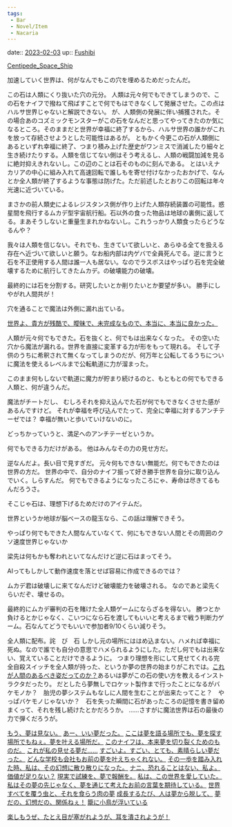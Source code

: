 ```yaml
---
tags:
 - Bar
 - Novel/Item
 - Nacaria
---
```


date:: [2023-02-03](Daily_Note/2023-02-03.md)
up:: [Fushibi](Fushibi.md)

[Centipede_Space_Ship](Centipede_Space_Ship.md)

加速していく世界は、何がなんでもこの穴を埋めるためだったんだ。

この石は人類にくり抜いた穴の元分。
人類は元々何でもできてしまうので、この石をナイフで撥ねて飛ばすことで何でもはできなくして発展させた。この点はハルサ世界じゃないと解説できない。
が、人類側の発展に伴い捕獲された。その場合あのコズミックモンスターがこの石をなんだと思ってやってきたのか気になるところ。そのままだと世界が幸福に終了するから、ハルサ世界の誰かがこれを放って存続させようとした可能性はあるが。
ともかく今更この石が人類側にあるといずれ幸福に終了、つまり積み上げた歴史がワンミスで消滅したり細々と生き続けたりする。人類を信じてない側はそう考えるし、人類の戦闘加減を見るに絶対抑えきれないし。この辺のことは石そのものに刻んである。
とはいえナカリアの中心に組み入れて高速回転で誰しもを寄せ付けなかったおかげで、なんとか全人類が終了するような事態は防げた。ただ前述したとおりこの回転は年々光速に近づいている。



まさかの前人類史によるレジスタンス側が作り上げた人類存続装置の可能性。惑星間を飛行するムカデ型宇宙航行船。石以外の食った物品は地球の裏側に返してる。まあそうしないと重量生まれかねないし。これうっかり人類食ったらどうなるんや？

我々は人類を信じない。それでも、生きていて欲しいと、あらゆる全てを扱える存在へ近づいて欲しいと願う。なお船内部は内ゲバで全員死んでる。逆に言うと石を不正使用する人間は誰一人も居ない。なのでラスボスはやっぱり石を完全破壊するために航行してきたムカデ。の破壊能力の破壊。

最終的には石を分割する。研究したいとか削りたいとか要望が多い。
勝手にしやがれ人間共が！

穴を通ることで魔法は外側に漏れ出ている。

[世界よ、貴方が残酷で、曖昧で、未完成なもので、本当に、本当に良かった。](../../../Info/世界よ、貴方が残酷で、曖昧で、未完成なもので、本当に、本当に良かった。.md)

人類が元々何でもできた。石を抜くと、何でもは出来なくなった。
その空いた穴から魔法が漏れる。世界を直接に変革する力が形をもって現れる。
そして子供のうちに希釈されて無くなってしまうのだが、何万年と公転してるうちについに魔法を使えるレベルまで公転軌道に力が溜まった。

このまま何もしないで軌道に魔力が貯まり続けるのと、もともとの何でもできる人類と、何が違うんだ。

魔法がチートだし、
むしろそれを抑え込んでた石が何でもできなくさせた感があるんですけど。
それが幸福を呼び込んでたって、完全に幸福に対するアンチテーゼでは？
幸福が無いと歩いていけないのに。

どっちかっていうと、満足へのアンチテーゼというか。


何でもできる力だけがある。
他はみんなその力の見せ方だ。


逆なんだよ。長い目で見すぎだ。
元々何もできない無能だ。何でもできたのは世界の方だ。
世界の中で、自分のナイフ振って好き勝手世界を自分に取り込んでいく。しらすんだ。
何でもできるようになったころにゃ、寿命は尽きてるもんだろうさ。

そこじゃ石は、理想下げるためだけのアイテムだ。


世界というか地球が脳ベースの龍玉なら、この話は理解できそう。


やっぱり何でもできた人間なんていなくて、何にもできない人間とその周囲のクソ速度世界じゃないか

梁先は何もかも奪われといてなんだけど逆に石はまってそう。

AIってもしかして動作速度を落とせば容易に作成できるのでは？

ムカデ君は破壊しに来てなんだけど破壊能力を破壊される。
なのであと梁先くらいだぞ、壊せるの。

最終的にムカデ審判の石を賭けた全人類ゲームにならざるを得ない。
勝つとか負けるとかじゃなく、こいつになら石を渡してもいいと考えるまで戦う判断力ゲーム。石なんてどうでもいいで参加者9/10くらい減りそう。


全人類に配布。詫　び　石
しかし元の場所にははめ込まない。ハメれば幸福に死ぬ。なので誰でも自分の意思でハメられるようにした。ただし何でもは出来ない、覚えていることだけできるように。
つまり理想を形にして見せてくれる完全自殺スイッチを全人類が持った、というか夢の世界の始まりがこれでは。[これが人間のあるべき姿だってのか？](../../../Info/これが人間のあるべき姿だってのか？.md)あるいは夢がこの石の使い方を教えるインストラクタだったり。
だとしたら夢無しでロケット製作まで行ったことになるがバケモノか？　胎児の夢システムもなしに人間を生むことが出来たってこと？　やっぱバケモノじゃないか？　石を失った瞬間に石があったころの記憶を書き留めまくって、それを残し続けたとかだろうか。
……さすがに魔法世界は石の最後の力で弾くだろうが。

[もう、夢は見ない。](../../../Info/もう、夢は見ない。.md)
[あー、いい夢だった。](../../../Info/あー、いい夢だった。.md)
[ここは夢を語る場所でも、夢を探す場所でもねぇ。夢を叶える場所だ。](../../../Info/ここは夢を語る場所でも、夢を探す場所でもねぇ。夢を叶える場所だ。.md)
[このナイフは、本来夢を切り裂くためのものだ。](../../../Info/このナイフは、本来夢を切り裂くためのものだ。.md)
[これが私の見せる夢だ……](../../../Info/これが私の見せる夢だ…….md)
[すごいよ。すごい、とても、素晴らしい夢だった。](../../../Info/すごいよ。すごい、とても、素晴らしい夢だった。.md)
[どんな学校も会社もお前の夢を叶えちゃくれない。](../../../Info/どんな学校も会社もお前の夢を叶えちゃくれない。.md)
[その一歩を踏み入れた時、私は、その幻想に散り散りになった。](../../../Info/その一歩を踏み入れた時、私は、その幻想に散り散りになった。.md)
[ナニ、恐れることはない、私よ。](../../../Info/ナニ、恐れることはない、私よ。.md)
[価値が足りない？](../../../Info/価値が足りない？.md)
[現実で試練を、夢で報酬を。](../../../Info/現実で試練を、夢で報酬を。.md)
[私は、この世界を愛していた。](../../../Info/私は、この世界を愛していた。.md)
[私はその夢の先じゃなく、夢を通じて考えたお前の言葉を期待している。](../../../Info/私はその夢の先じゃなく、夢を通じて考えたお前の言葉を期待している。.md)
[世界すべてを覆う虫と、それを食らう肉の夢](../../../Info/世界すべてを覆う虫と、それを食らう肉の夢.md)
[成長するたび、人は夢から脱して、](../../../Info/成長するたび、人は夢から脱して、.md)
[夢だの、幻想だの、関係ねぇ！](../../../Info/夢だの、幻想だの、関係ねぇ！.md)
[籠に小鳥が浮いている](../../../Info/籠に小鳥が浮いている.md)

[楽しもうぜ、たとえ目が塞がれようが、耳を潰されようが！](../../../Info/楽しもうぜ、たとえ目が塞がれようが、耳を潰されようが！.md)